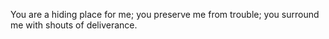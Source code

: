 You are a hiding place for me; you preserve me from trouble; you surround me with shouts of deliverance.
